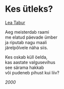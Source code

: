 # Kes ütleks?

[Lea Tabur](./)

Aeg meisterdab raami  
me elatud päevade ümber  
ja riputab nagu maali  
järelpõlvele näha siis.

Kes oskab küll öelda,  
kas aastate valgusevihus  
see särama hakkab  
või pudeneb pihust kui liiv?

_2000_

